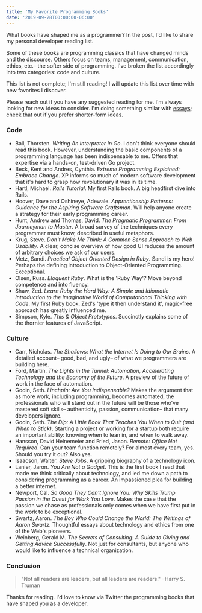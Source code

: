 ```yaml
---
title: 'My Favorite Programming Books'
date: '2019-09-28T00:00:00-06:00'
---
```


What books have shaped me as a programmer? In the post, I'd like to share my
personal developer reading list.

Some of these books are programming classics that have changed minds and the
discourse. Others focus on teams, management, communication, ethics, etc.– the
softer side of programming. I've broken the list accordingly into two
categories: code and culture.

This list is not complete; I'm still reading! I will update this list over time
with new favorites I discover.

Please reach out if you have any suggested reading for me. I'm always looking
for new ideas to consider. I'm doing something similar with
[essays](/essays-on-programming-i-think-about-a-lot); check that out if you
prefer shorter-form ideas.

### Code

- Ball, Thorsten. _Writing An Interpreter In Go_. I don't think everyone should
  read this book. However, understanding the basic components of a programming
  language has been indispensable to me. Offers that expertise via a hands-on,
  test-driven Go project.
- Beck, Kent and Andres, Cynthia. _Extreme Programming Explained: Embrace
  Change_. XP informs so much of modern software development that it's hard to
  grasp how revolutionary it was in its time.
- Hartl, Michael. _Rails Tutorial_. My first Rails book. A big headfirst dive
  into Rails.
- Hoover, Dave and Oshineye, Adewale. _Apprenticeship Patterns: Guidance for
  the Aspiring Software Craftsman_. Will help anyone create a strategy for
  their early programming career.
- Hunt, Andrew and Thomas, David. _The Pragmatic Programmer: From Journeyman to
  Master_. A broad survey of the techniques every programmer must know,
  described in useful metaphors.
- Krug, Steve. _Don't Make Me Think: A Common Sense Approach to Web Usability_.
  A clear, concise overview of how good UI reduces the amount of arbitrary
  choices we ask of our users.
- Metz, Sandi. _Practical Object Oriented Design in Ruby_. Sandi is my hero!
  Perhaps the defining introduction to Object-Oriented Programming. Exceptional.
- Olsen, Russ. _Eloquent Ruby_. What is the 'Ruby Way'? Move beyond competence
  and into fluency.
- Shaw, Zed. _Learn Ruby the Hard Way: A Simple and Idiomatic Introduction to
  the Imaginative World of Computational Thinking with Code_. My first Ruby
  book. Zed's 'type it then understand it', magic-free approach has greatly
  influenced me.
- Simpson, Kyle. _This & Object Prototypes_. Succinctly explains some of the
  thornier features of JavaScript.

### Culture

- Carr, Nicholas. _The Shallows: What the Internet Is Doing to Our Brains_. A
  detailed account– good, bad, and ugly– of what we programmers are building
  here.
- Ford, Martin. _The Lights in the Tunnel: Automation, Accelerating Technology
  and the Economy of the Future_. A preview of the future of work in the face
  of automation.
- Godin, Seth. _Linchpin: Are You Indispensable?_ Makes the argument that as
  more work, including programming, becomes automated, the professionals who
  will stand out in the future will be those who've mastered soft skills–
  authenticity, passion, communication– that many developers ignore.
- Godin, Seth. _The Dip: A Little Book That Teaches You When to Quit (and When
  to Stick)_. Starting a project or working for a startup both require an
  important ability: knowing when to lean in, and when to walk away.
- Hansson, David Heinemeier and Fried, Jason. _Remote: Office Not Required_.
  Can your team function remotely? For almost every team, yes. Should you try
  it out? Also yes.
- Isaacson, Walter. _Steve Jobs_. A gripping biography of a technology icon.
- Lanier, Jaron. _You Are Not a Gadget_. This is the first book I read that
  made me think critically about technology, and led me down a path to
  considering programming as a career. An impassioned plea for building a
  better internet.
- Newport, Cal. _So Good They Can't Ignore You: Why Skills Trump Passion in the
  Quest for Work You Love_. Makes the case that the passion we chase as
  professionals only comes when we have first put in the work to be
  exceptional.
- Swartz, Aaron. _The Boy Who Could Change the World: The Writings of Aaron
  Swartz_. Thoughtful essays about technology and ethics from one of the Web's
  pioneers.
- Weinberg, Gerald M. _The Secrets of Consulting: A Guide to Giving and Getting
  Advice Successfully_. Not just for consultants, but anyone who would like to
  influence a technical organization.

### Conclusion

> "Not all readers are leaders, but all leaders are readers." –Harry S. Truman

Thanks for reading. I'd love to know via Twitter the programming books that
have shaped you as a developer.
